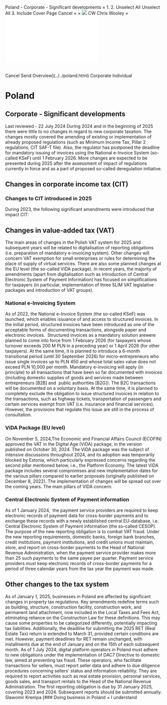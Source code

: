 Poland - Corporate - Significant developments
×
1.
2.
Unselect All
Unselect All
3.
Include Cover Page
Cancel
×
×
![](../../-/media/world-wide-tax-summaries/attachments/global---chris-wooley.ashx%3Frev=ac5e5f3223b34096b1afc2a6009c7320&revision=ac5e5f32-23b3-4096-b1af-c2a6009c7320&hash=859B7ADC84DC2CBEC9760E9E6EE7DE6D0A8BFCDF)
CW
Chris Wooley
×
![](significant-developments.html)
######
Cancel
Send
Overview](../../poland.html)
Corporate
Individual
# Poland
## Corporate - Significant developments
Last reviewed - 22 July 2024
During 2024 and in the beginning of 2025 there were little to no changes in regard to new corporate taxation. The changes mostly covered the amending of existing or implementation of already proposed regulations (such as Minimum Income Tax, Pillar 2 regulations, CIT SAF-T file).
Also, the regulator has postponed the deadline for mandatory issuing of invoices using the National e-Invoice System (so-called KSeF) until 1 February 2026.
More changes are expected to be presented during 2025 after the assessment of impact of regulations currently in force and as a part of proposed so-called deregulation initiative.
## Changes in corporate income tax (CIT)
### Changes to CIT introduced in 2025
During 2023, the following significant amendments were introduced that impact CIT:
## Changes in value-added tax (VAT)
The main areas of changes in the Polish VAT system for 2025 and subsequent years will be related to digitalisation of reporting obligations (i.e. preparation of mandatory e-invoicing system). Other changes will concern VAT exemption for small enterprises or rules for determining the place of supply of virtual services.
There are also some planned changes at the EU level (the so-called ViDA package).
In recent years, the majority of amendments (apart from digitalisation such as introduction of Central Electronic System of Payment Information) has focused on simplifications for taxpayers (in particular, implementation of three SLIM VAT legislative packages and introduction of VAT groups).
### National e-Invoicing System
As of 2022, the National e-Invoice System (the so-called KSeF) was launched, which enables issuance of and access to structured invoices. In the initial period, structured invoices have been introduced as one of the acceptable forms of documenting transactions, alongside paper and electronic invoices.  Structured invoices as a mandatory solution arewere planned to come into force from 1 February 2026 (for taxpayers whose turnover exceeds 200 M PLN in a preceding year) or 1 April 2026 (for other taxpayers). At the same time, it is planned to introduce a 6-month transitional period (until 30 September 2026) for micro-entrepreneurs who issue single invoices up to PLN 450 and whose total sales value does not exceed PLN 10,000 per month.
Mandatory e-invoicing will apply (in principle) to all transactions that have been so far documented with invoices (including domestic supplies of goods and services made between entrepreneurs [B2B] and  public authorities [B2G]).
The B2C transactions will be documented on a voluntary basis.
At the same time, it is planned to completely exclude the obligation to issue structured invoices in relation to the transactions, such as highway tickets, transportation of passengers and certain services exempt from VAT (i.e. insurance and financial services). However, the provisions that regulate this issue are still in the process of consultation.
### ViDA Package (EU level)
On November 5, 2024,The Economic and Financial Affairs Council (ECOFIN) approved the VAT in the Digital Age (ViDA) package, in the version published on October 30, 2024. The ViDA package was the subject of intensive discussions throughout 2024, and its adoption was temporarily blocked by Estonia, which particularly expressed concerns regarding the second pillar mentioned below, i.e., the Platform Economy.
The latest ViDA package includes several compromises and new implementation dates for the various pillars compared to earlier proposals (originally published on December 8, 2022). The implementation of changes will be spread out over the coming years. The main pillars of ViDA concern:
### Central Electronic System of Payment information
As of 1 January 2024,  the payment service providers are required to keep electronic records of payment data for cross-border payments and to exchange these records with a newly established central EU-database, i.e. Central Electronic System of Payment information (the so-called CESOP). The purpose of the new reporting obligation is to combat VAT fraud.
Under the new reporting requirements, domestic banks, foreign bank branches, credit institutions, payment institutions, and credit unions must maintain, store, and report on cross-border payments to the Head of National Revenue Administration, when the payment service provider makes more than 25 such payments to the same payee per quarter.
Payment service providers must keep electronic records of cross-border payments for a period of three calendar years from the tax year the payment was made.
## Other changes to the tax system
As of January 1, 2025, businesses in Poland are affected by significant changes in property tax regulations. Key amendments redefine terms such as building, structure, construction facility, construction work, and permanent land attachment, now included in the Local Taxes and Fees Act, eliminating reliance on the Construction Law for these definitions. This may cause some properties to be categorized differently, potentially impacting tax liabilities. Additionally, the deadline for submitting the 2025 RET (Real Estate Tax) return is extended to March 31, provided certain conditions are met. However, payment deadlines for RET remain unchanged, with installments due at the end of January and on the 15th of each subsequent month.
As of 1 July 2024, digital platform operators in Poland must adhere to new obligations under the implementation of DAC7 Directive to domestic law, aimed at preventing tax fraud. These operators, who facilitate transactions for sellers, must report seller data and adhere to due diligence procedures concerning sellers' status and information reliability. They are required to report activities such as real estate provision, personal services, goods sales, and transport rentals to the Head of the National Revenue Administration.
The first reporting obligation is due by 31 January 2025, covering 2023 and 2024. Subsequent reports should be submitted annually.
Slawomir Krempa
[### Doing business in Poland
×
I understand